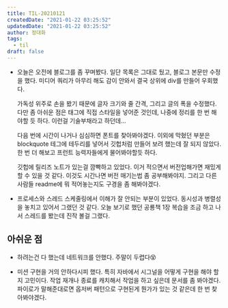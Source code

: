 ```yaml
---
title: TIL-20210121
createdDate: "2021-01-22 03:25:52"
updatedDate: "2021-01-22 03:25:52"
author: 정대화
tags:
  - til
draft: false
---
```


- 오늘은 오전에 블로그를 좀 꾸며봤다. 일단 목록은 그대로 뒀고, 블로그 본문만 수정을 했다. 미디어 쿼리가 아무리 해도 감이 안와서 결국 상위에 div를 만들어 우회했다.

  가독성 위주로 손을 봤기 때문에 글자 크기와 줄 간격, 그리고 글의 폭을 수정했다. 다만 좀 아쉬운 점은 태그에 직접 스타일을 넣어준 것인데, 나중에 정리를 한 번 해야할 듯 하다. 이런걸 기술부채라고 하던데...

  다음 번에 시간이 나거나 심심하면 폰트를 찾아봐야겠다. 이외에 막혔던 부분은 blockquote 테그에 테두리를 넣어서 깃헙처럼 만들어 보려 했는데 잘 되지 않았다. 한 번 더 해보고 프런트 능력자들에게 물어봐야할듯 하다.

  깃헙에 릴리즈 노트가 있는걸 깜빡하고 있었다. 이거 적으면서 버전업해가면 재밌게 할 수 있을 것 같다. 이것도 시간나면 버전 매기는법 좀 공부해봐야지. 그리고 다른 사람들 readme에 뭐 적어놓는지도 구경을 좀 해봐야겠다.

- 프로세스와 스레드 스케줄링에서 이해가 잘 안되는 부분이 있었다. 동시성과 병렬성을 놓치고 있어서 그랬던 것 같다. 오늘 보기로 했던 공룡책 1장 복습을 조금 하고 나서 스레드를 봤는데 진작 볼걸 그랬다.

## 아쉬운 점

- 하려는건 다 했는데 네트워크를 안했다. 주말이 두렵다😵

- 미션 구현을 거의 안하다시피 했다. 특히 자바에서 시그널을 어떻게 구현을 해야 할지 고민이다. 작업 재개나 종료를 캐치해서 작업을 하고 싶은데 문서를 좀 봐야겠다. 파이로가 말해준대로면 옵저버 패턴으로 구현된게 뭔가가 있는 것 같은데 한 번 찾아봐야겠다.
